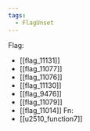 ```yaml
---
tags:
  - FlagUnset
---
```

Flag:
- [[flag_11131]]
- [[flag_11077]]
- [[flag_11076]]
- [[flag_11130]]
- [[flag_9476]]
- [[flag_11079]]
- [[flag_11014]]
Fn:
- [[u2510_function7]]
